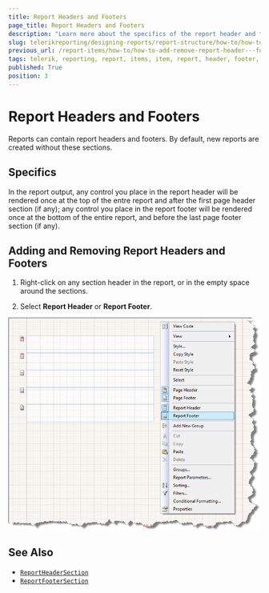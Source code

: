 ```yaml
---
title: Report Headers and Footers
page_title: Report Headers and Footers
description: "Learn more about the specifics of the report header and footer sections and add or remove them when working with Telerik Reporting."
slug: telerikreporting/designing-reports/report-structure/how-to/how-to-add-remove-report-header---footer-sections
previous_url: /report-items/how-to/how-to-add-remove-report-header---footer-sections
tags: telerik, reporting, report, items, item, report, header, footer, section
published: True
position: 3
---
```


# Report Headers and Footers

Reports can contain report headers and footers. By default, new reports are created without these sections.

## Specifics 

In the report output, any control you place in the report header will be rendered once at the top of the entre report and after the first page header section (if any); any control you place in the report footer will be rendered once at the bottom of the entire report, and before the last page footer section (if any).

## Adding and Removing Report Headers and Footers

1. Right-click on any section header in the report, or in the empty space around the sections.

1. Select __Report Header__ or __Report Footer__.  

  ![](images/ReportDesign006.png)


## See Also

* [`ReportHeaderSection`](/reporting/api/Telerik.Reporting.ReportHeaderSection)  
* [`ReportFooterSection`](/reporting/api/Telerik.Reporting.ReportFooterSection)
